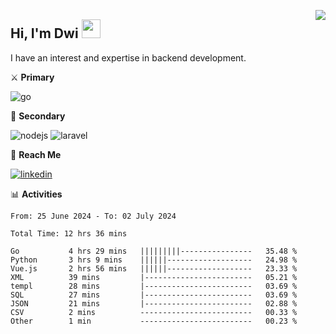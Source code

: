 [<img src="https://komarev.com/ghpvc/?username=masred&color=green&style=flat-square&label=Profile+Views" align="right">](github.com/masred)

## Hi, I'm Dwi <img src="https://raw.githubusercontent.com/MartinHeinz/MartinHeinz/master/wave.gif" width="30px">

I have an interest and expertise in backend development.

⚔️ **Primary**

![go](https://img.shields.io/badge/---?logo=go&label=Golang&style=social)

🔪 **Secondary**

![nodejs](https://img.shields.io/badge/---?logo=node.js&label=Node.js&style=social&logoColor=green)
![laravel](https://img.shields.io/badge/---?logo=laravel&label=Laravel&style=social)

🔗 **Reach Me**

[![linkedin](https://img.shields.io/badge/---?logo=linkedin&label=LinkedIn&style=social)](https://linkedin.com/in/dwifitriyanto)

📊 **Activities**

<!--START_SECTION:waka-->

```all_time
From: 25 June 2024 - To: 02 July 2024

Total Time: 12 hrs 36 mins

Go           4 hrs 29 mins   |||||||||----------------   35.48 %
Python       3 hrs 9 mins    ||||||-------------------   24.98 %
Vue.js       2 hrs 56 mins   ||||||-------------------   23.33 %
XML          39 mins         |------------------------   05.21 %
templ        28 mins         |------------------------   03.69 %
SQL          27 mins         |------------------------   03.69 %
JSON         21 mins         |------------------------   02.88 %
CSV          2 mins          -------------------------   00.33 %
Other        1 min           -------------------------   00.23 %
```

<!--END_SECTION:waka-->
